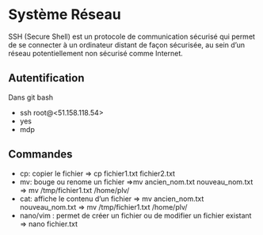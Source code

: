 # Système Réseau

SSH (Secure Shell) est un protocole de communication sécurisé qui permet de se connecter à un ordinateur distant de façon sécurisée, au sein d’un réseau potentiellement non sécurisé comme Internet.

## Autentification

Dans git bash 

- ssh root@<51.158.118.54>
- yes 
- mdp

## Commandes

 - cp: copier le fichier => cp fichier1.txt fichier2.txt
-  mv: bouge ou renome un fichier =>mv ancien_nom.txt nouveau_nom.txt
=> mv /tmp/fichier1.txt /home/plv/
-  cat: affiche le contenu d’un fichier => mv ancien_nom.txt nouveau_nom.txt
=> mv /tmp/fichier1.txt /home/plv/
 - nano/vim : permet de créer un fichier ou de modifier un fichier existant => nano fichier.txt

